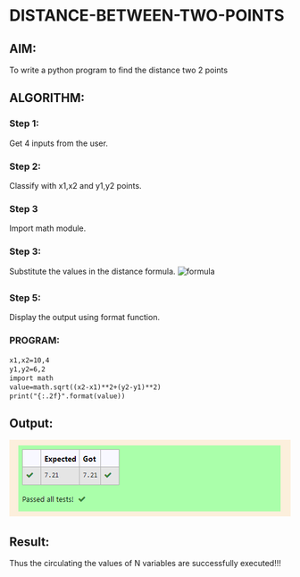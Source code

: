 # DISTANCE-BETWEEN-TWO-POINTS

## AIM:
To write a python program to find the distance two 2 points
## ALGORITHM:
### Step 1: 
Get 4 inputs from the user.
### Step 2: 
Classify with x1,x2 and y1,y2 points.
### Step 3
Import math module.
### Step 3: 
Substitute the values in the distance formula.  ![formula](/formula.jpg)
##
### Step 5: 
Display the output using format function.

### PROGRAM:
  ```
  x1,x2=10,4
y1,y2=6,2
import math
value=math.sqrt((x2-x1)**2+(y2-y1)**2)
print("{:.2f}".format(value))
  ```
## Output:
![Output](Screenshot.png)
## Result:
Thus the circulating the values  of N variables are successfully executed!!!